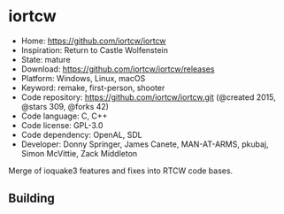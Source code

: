 # iortcw

- Home: https://github.com/iortcw/iortcw
- Inspiration: Return to Castle Wolfenstein
- State: mature
- Download: https://github.com/iortcw/iortcw/releases
- Platform: Windows, Linux, macOS
- Keyword: remake, first-person, shooter
- Code repository: https://github.com/iortcw/iortcw.git (@created 2015, @stars 309, @forks 42)
- Code language: C, C++
- Code license: GPL-3.0
- Code dependency: OpenAL, SDL
- Developer: Donny Springer, James Canete, MAN-AT-ARMS, pkubaj, Simon McVittie, Zack Middleton

Merge of ioquake3 features and fixes into RTCW code bases.

## Building
